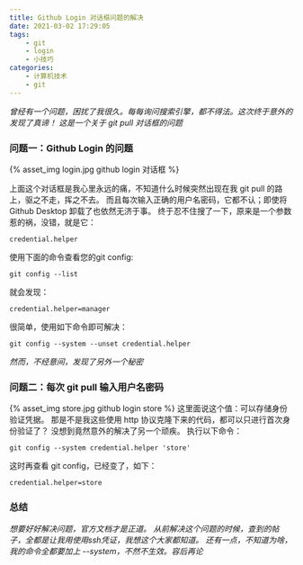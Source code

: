 ```yaml
---
title: Github Login 对话框问题的解决
date: 2021-03-02 17:29:05
tags: 
    - git
    - login
    - 小技巧
categories:
    - 计算机技术
    - git
---
```


*曾经有一个问题，困扰了我很久。每每询问搜索引擎，都不得法。这次终于意外的发现了真谛！*
*这是一个关于 git pull 对话框的问题*
<!--more-->

### 问题一：Github Login 的问题
{% asset_img login.jpg github login 对话框 %}

上面这个对话框是我心里永远的痛，不知道什么时候突然出现在我 git pull 的路上，驱之不走，挥之不去。
而且每次输入正确的用户名密码，它都不认；即使将 Github Desktop 卸载了也依然无济于事。
终于忍不住搜了一下，原来是一个参数惹的祸，没错，就是它：

    credential.helper

使用下面的命令查看您的git config:

    git config --list

就会发现：

    credential.helper=manager

很简单，使用如下命令即可解决：

    git config --system --unset credential.helper

*然而，不经意间，发现了另外一个秘密*
### 问题二：每次 git pull 输入用户名密码
{% asset_img store.jpg github login store %}
这里面说这个值：可以存储身份验证凭据。
那是不是我这些使用 http 协议克隆下来的代码，都可以只进行首次身份验证了？
没想到竟然意外的解决了另一个顽疾。
执行以下命令：

    git config --system credential.helper 'store'

这时再查看 git config，已经变了，如下：

    credential.helper=store

### 总结
*想要好好解决问题，官方文档才是正道。*
*从前解决这个问题的时候，查到的帖子，全都是让我用使用ssh凭证，我想这个大家都知道。*
*还有一点，不知道为啥，我的命令全都要加上 --system，不然不生效。容后再论*
